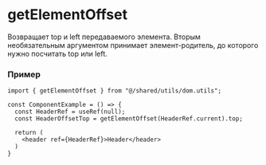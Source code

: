 # getElementOffset

Возвращает top и left передаваемого элемента. Вторым необязательным аргументом принимает элемент-родитель, до которого нужно посчитать top или left. 

### Пример

```tsx
import { getElementOffset } from "@/shared/utils/dom.utils";

const ComponentExample = () => {
  const HeaderRef = useRef(null);
  const HeaderOffsetTop = getElementOffset(HeaderRef.current).top;
  
  return (
    <header ref={HeaderRef}>Header</header>
  )
}
```

